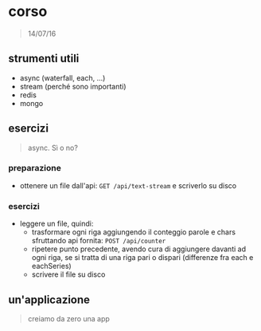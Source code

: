 # corso
> 14/07/16

## strumenti utili

- async (waterfall, each, ...)
- stream (perché sono importanti)
- redis
- mongo

## esercizi
> async. Sì o no?

### preparazione

- ottenere un file dall'api: `GET /api/text-stream` e scriverlo
  su disco

### esercizi

- leggere un file, quindi:
  - trasformare ogni riga aggiungendo il conteggio parole e chars
    sfruttando api fornita: `POST /api/counter`
  - ripetere punto precedente, avendo cura di aggiungere davanti ad
    ogni riga, se si tratta di una riga pari o dispari (differenze
    fra each e eachSeries)
  - scrivere il file su disco


## un'applicazione
> creiamo da zero una app

